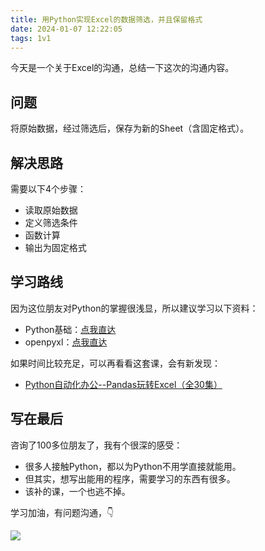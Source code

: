 ```yaml
---
title: 用Python实现Excel的数据筛选，并且保留格式
date: 2024-01-07 12:22:05
tags: 1v1
---
```


今天是一个关于Excel的沟通，总结一下这次的沟通内容。


## 问题

将原始数据，经过筛选后，保存为新的Sheet（含固定格式）。

## 解决思路

需要以下4个步骤：

- 读取原始数据
- 定义筛选条件
- 函数计算
- 输出为固定格式


## 学习路线

因为这位朋友对Python的掌握很浅显，所以建议学习以下资料：

- Python基础：[点我直达](https://www.acfun.cn/v/ac20463077)
- openpyxl：[点我直达](https://openpyxl.readthedocs.io/en/stable/)

如果时间比较充足，可以再看看这套课，会有新发现：

- [Python自动化办公--Pandas玩转Excel（全30集）](https://www.bilibili.com/video/BV1hk4y1C73S/?spm_id_from=333.999.0.0&vd_source=dcea3feb81b702defb6006f671564224)


## 写在最后

咨询了100多位朋友了，我有个很深的感受：

- 很多人接触Python，都以为Python不用学直接就能用。
- 但其实，想写出能用的程序，需要学习的东西有很多。
- 该补的课，一个也逃不掉。

学习加油，有问题沟通，👇

![](https://python-office-1300615378.cos.ap-chongqing.myqcloud.com/qr-code.jpg)
